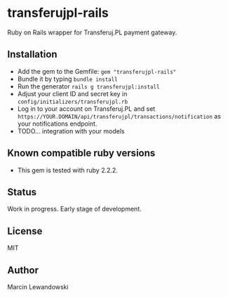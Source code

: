 # transferujpl-rails

Ruby on Rails wrapper for Transferuj.PL payment gateway.

## Installation

* Add the gem to the Gemfile: `gem "transferujpl-rails"`
* Bundle it by typing `bundle install`
* Run the generator `rails g transferujpl:install`
* Adjust your client ID and secret key in `config/initializers/transferujpl.rb`
* Log in to your account on Transferuj.PL and set `https://YOUR.DOMAIN/api/transferujpl/transactions/notification` as your notifications endpoint.
* TODO... integration with your models

## Known compatible ruby versions

* This gem is tested with ruby 2.2.2.

## Status

Work in progress. Early stage of development.

## License

MIT

## Author

Marcin Lewandowski